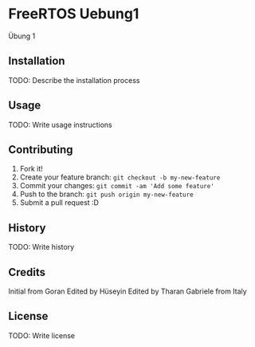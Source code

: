 # FreeRTOS Uebung1

Übung 1

## Installation

TODO: Describe the installation process

## Usage

TODO: Write usage instructions

## Contributing

1. Fork it!
2. Create your feature branch: `git checkout -b my-new-feature`
3. Commit your changes: `git commit -am 'Add some feature'`
4. Push to the branch: `git push origin my-new-feature`
5. Submit a pull request :D

## History

TODO: Write history

## Credits

Initial from Goran
Edited by Hüseyin
Edited by Tharan
Gabriele from Italy


## License

TODO: Write license
